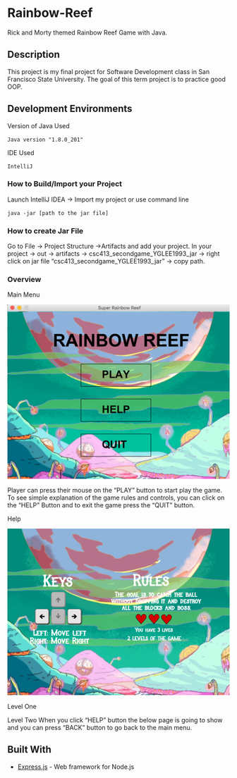 # Rainbow-Reef
Rick and Morty themed Rainbow Reef Game with Java.

## Description
This project is my final project for Software Development class in San Francisco State University. The goal of this term project is to practice good OOP.

## Development Environments 

Version of Java Used 
```
Java version "1.8.0_201"
```

IDE Used 	

```
IntelliJ
```

### How to Build/Import your Project
Launch IntelliJ IDEA -> Import my project or use command line 

```
java -jar [path to the jar file]
```


### How to create Jar File

Go to File -> Project Structure ->Artifacts and add your project. 
In your project -> out -> artifacts -> csc413_secondgame_YGLEE1993_jar -> right click on jar file “csc413_secondgame_YGLEE1993_jar” -> copy path. 

### Overview

Main Menu

![Main Page](https://github.com/YGLEE1993/Rainbow-Reef/blob/master/GitHub/Rainbow-Reef/resources/Menu.png)

Player can press their mouse on the “PLAY” button to start play the game. 
To see simple explanation of the game rules and controls, you can click on the “HELP” Button and to exit the game press the “QUIT” button. 

Help 

![Help Page](https://github.com/YGLEE1993/Rainbow-Reef/blob/master/GitHub/Rainbow-Reef/resources/help.png)

Level One 

Level Two 
When you click “HELP” button the below page is going to show and you can press “BACK” button to go back to the main menu. 
## Built With

* [Express.js](http://expressjs.com/) - Web framework for Node.js


